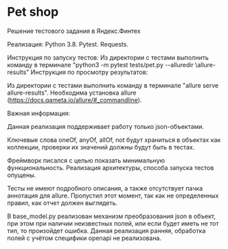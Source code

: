 # Pet shop
Решение тестового задания в Яндекс.Финтех

Реализация: Python 3.8. Pytest. Requests.

Инструкция по запуску тестов: 
Из директории с тестами выполнить команду в терминале "python3 -m pytest tests/pet.py --alluredir \allure-results"
Инструкция по просмотру результатов: 

Из директории с тестами выполнить команду в терминале "allure serve allure-results". Необходима установка allure (https://docs.qameta.io/allure/#_commandline).

Важная информация:

Данная реализация поддерживает работу только json-объектами.

Ключевые слова oneOf, anyOf, allOf, not будут храниться в объектах как коллекции, проверки их значений должны будут быть в тестах.

Фреймворк писался с целью показать минимальную функциональность. Реализация архитектуры, способа запуска тестов опущены.

Тесты не имеют подробного описания, а также отсутствует пачка аннотация для allure. Пропустил этот момент, так как не определенных правил, как отчет должен выглядеть.

В base_model.py реализован механизм преобразования json в объект, при этом при наличии неизвестных полей, или если будет иметь не тот тип, то произойдет ошибка. Данная реализация ранняя, обработка полей с учётом специфики openapi не реализована.
